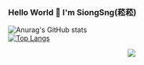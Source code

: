 ### Hello World 👋   I'm SiongSng(菘菘)

![Anurag's GitHub stats](https://github-readme-stats.vercel.app/api?username=SiongSng&show_icons=true&theme=radical)  
[![Top Langs](https://github-readme-stats.vercel.app/api/top-langs/?username=SiongSng&layout=compact&theme=radical)](https://github.com/anuraghazra/github-readme-stats)
<a href="https://ko-fi.com/X8X376PDR">
  <p align="center"><img src="https://ko-fi.com/img/githubbutton_sm.svg" ></p>
</a>
